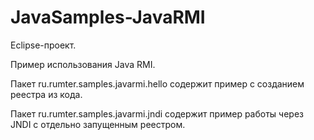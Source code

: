 JavaSamples-JavaRMI
===================

Eclipse-проект.

Пример использования Java RMI.

Пакет ru.rumter.samples.javarmi.hello содержит пример с созданием реестра из кода.

Пакет ru.rumter.samples.javarmi.jndi содержит пример работы через JNDI с отдельно запущенным реестром.


